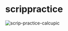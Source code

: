 # scrippractice

![scrip-practice-calcupic](https://user-images.githubusercontent.com/105224244/182004238-a04e52b3-57ff-4b48-842c-3dd37f7c1930.jpg)
